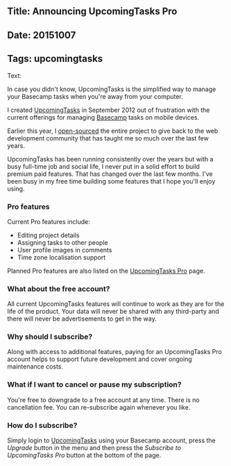 Title: Announcing UpcomingTasks Pro
----
Date: 20151007
----
Tags: upcomingtasks
----
Text:

In case you didn't know, UpcomingTasks is the simplified way to manage your Basecamp tasks when you're away from your computer.

I created [UpcomingTasks](https://upcomingtasks.com/) in September 2012 out of frustration with the current offerings for managing [Basecamp](https://basecamp.com/) tasks on mobile devices.

Earlier this year, I [open-sourced](http://git.murty.id.au/brendan/upcomingtasks.com) the entire project to give back to the web development community that has taught me so much over the last few years.

UpcomingTasks has been running consistently over the years but with a busy full-time job and social life, I never put in a solid effort to build premium paid features. That has changed over the last few months. I've been busy in my free time building some features that I hope you'll enjoy using.

### Pro features

Current Pro features include:

- Editing project details
- Assigning tasks to other people
- User profile images in comments
- Time zone localisation support

Planned Pro features are also listed on the [UpcomingTasks Pro](https://upcomingtasks.com/pages/pro.php) page.

### What about the free account?

All current UpcomingTasks features will continue to work as they are for the life of the product. Your data will never be shared with any third-party and there will never be advertisements to get in the way.

### Why should I subscribe?

Along with access to additional features, paying for an UpcomingTasks Pro account helps to support future development and cover ongoing maintenance costs.

### What if I want to cancel or pause my subscription?

You're free to downgrade to a free account at any time. There is no cancellation fee. You can re-subscribe again whenever you like.

### How do I subscribe?

Simply login to [UpcomingTasks](https://upcomingtasks.com) using your Basecamp account, press the *Upgrade* button in the menu and then press the *Subscribe to UpcomingTasks Pro* button at the bottom of the page.
